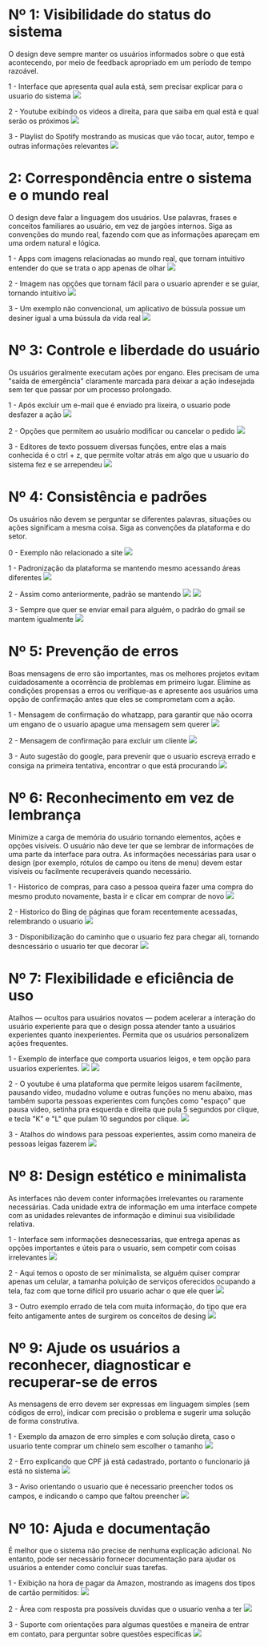 # Nº 1: Visibilidade do status do sistema
O design deve sempre manter os usuários informados sobre o que está acontecendo, por meio de feedback apropriado em um período de tempo razoável.

1 - Interface que apresenta qual aula está, sem precisar explicar para o usuario do sistema
<img src="../img/h1-1.png">

2 - Youtube exibindo os videos a direita, para que saiba em qual está e qual serão os próximos
<img src="../img/h1-2.png">

3 - Playlist do Spotify mostrando as musicas que vão tocar, autor, tempo e outras informações relevantes
<img src="../img/h1-3.png">

# 2: Correspondência entre o sistema e o mundo real
O design deve falar a linguagem dos usuários. Use palavras, frases e conceitos familiares ao usuário, em vez de jargões internos. Siga as convenções do mundo real, fazendo com que as informações apareçam em uma ordem natural e lógica.

1 - Apps com imagens relacionadas ao mundo real, que tornam intuitivo entender do que se trata o app apenas de olhar
<img src="../img/h2-1.png">

2 - Imagem nas opções que tornam fácil para o usuario aprender e se guiar, tornando intuitivo
<img src="../img/h8-1.png">

3 - Um exemplo não convencional, um aplicativo de bússula possue um desiner igual a uma bússula da vida real
<img src="../img/h2-3.png">

# Nº 3: Controle e liberdade do usuário
Os usuários geralmente executam ações por engano. Eles precisam de uma "saída de emergência" claramente marcada para deixar a ação indesejada sem ter que passar por um processo prolongado.

1 - Após excluir um e-mail que é enviado pra lixeira, o usuario pode desfazer a ação
<img src="../img/h3-1.png">

2 - Opções que permitem ao usuário modificar ou cancelar o pedido
<img src="../img/h3-2.png">

3 - Editores de texto possuem diversas funções, entre elas a mais conhecida é o ctrl + z, que permite voltar atrás em algo que u usuario do sistema fez e se arrependeu
<img src="../img/h3-3.png">

# Nº 4: Consistência e padrões
Os usuários não devem se perguntar se diferentes palavras, situações ou ações significam a mesma coisa. Siga as convenções da plataforma e do setor.

0 - Exemplo não relacionado a site
<img src="../img/h4.png">

1 - Padronização da plataforma se mantendo mesmo acessando áreas diferentes
<img src="../img/h4-1.png">

2 - Assim como anteriormente, padrão se mantendo
<img src="../img/h4-2-1.png">
<img src="../img/h4-2-2.png">

3 - Sempre que quer se enviar email para alguém, o padrão do gmail se mantem igualmente
<img src="../img/h4-3.png">

# Nº 5: Prevenção de erros
Boas mensagens de erro são importantes, mas os melhores projetos evitam cuidadosamente a ocorrência de problemas em primeiro lugar. Elimine as condições propensas a erros ou verifique-as e apresente aos usuários uma opção de confirmação antes que eles se comprometam com a ação.

1 - Mensagem de confirmação do whatzapp, para garantir que não ocorra um engano de o usuario apague uma mensagem sem querer
<img src="../img/h5-1.png">

2 - Mensagem de confirmação para excluir um cliente
<img src="../img/h5-2.png">

3 - Auto sugestão do google, para prevenir que o usuario escreva errado e consiga na primeira tentativa, encontrar o que está procurando
<img src="../img/h5-3.png">

# Nº 6: Reconhecimento em vez de lembrança
Minimize a carga de memória do usuário tornando elementos, ações e opções visíveis. O usuário não deve ter que se lembrar de informações de uma parte da interface para outra. As informações necessárias para usar o design (por exemplo, rótulos de campo ou itens de menu) devem estar visíveis ou facilmente recuperáveis ​​quando necessário.

1 - Historico de compras, para caso a pessoa queira fazer uma compra do mesmo produto novamente, basta ir e clicar em comprar de novo
<img src="../img/h6-1.png">

2 - Historico do Bing de páginas que foram recentemente acessadas, relembrando o usuario
<img src="../img/h6-2.png">

3 - Disponibilização do caminho que o usuario fez para chegar ali, tornando desncessário o usuario ter que decorar
<img src="../img/h6-3.jpg">

# Nº 7: Flexibilidade e eficiência de uso
Atalhos — ocultos para usuários novatos — podem acelerar a interação do usuário experiente para que o design possa atender tanto a usuários experientes quanto inexperientes. Permita que os usuários personalizem ações frequentes.

1 - Exemplo de interface que comporta usuarios leigos, e tem opção para usuarios experientes.
<img src="../img/h7-1-1.png">
<img src="../img/h7-1-2.png">

2 - O youtube é uma plataforma que permite leigos usarem facilmente, pausando video, mudadno volume e outras funções no menu abaixo, mas também suporta pessoas experientes com funções como "espaço" que pausa video, setinha pra esquerda e direita que pula 5 segundos por clique, e tecla "K" e "L" que pulam 10 segundos por clique.
<img src="../img/h7-2.png">

3 - Atalhos do windows para pessoas experientes, assim como maneira de pessoas leigas fazerem
<img src="../img/h7-3.png">

# Nº 8: Design estético e minimalista
As interfaces não devem conter informações irrelevantes ou raramente necessárias. Cada unidade extra de informação em uma interface compete com as unidades relevantes de informação e diminui sua visibilidade relativa.

1 - Interface sem informações desnecessarias, que entrega apenas as opções importantes e úteis para o usuario, sem competir com coisas irrelevantes
<img src="../img/h8-1.png">

2 - Aqui temos o oposto de ser minimalista, se alguém quiser comprar apenas um celular, a tamanha poluição de serviços oferecidos ocupando a tela, faz com que torne difícil pro usuario achar o que ele quer
<img src="../img/h8-2.png">

3 - Outro exemplo errado de tela com muita informação, do tipo que era feito antigamente antes de surgirem os conceitos de desing
<img src="../img/h8-3.png">

# Nº 9: Ajude os usuários a reconhecer, diagnosticar e recuperar-se de erros
As mensagens de erro devem ser expressas em linguagem simples (sem códigos de erro), indicar com precisão o problema e sugerir uma solução de forma construtiva.

1 - Exemplo da amazon de erro simples e com solução direta, caso o usuario tente comprar um chinelo sem escolher o tamanho
<img src="../img/h9-1.png">

2 - Erro explicando que CPF já está cadastrado, portanto o funcionario já está no sistema
<img src="../img/h9-2.png">

3 - Aviso orientando o usuario que é necessario preencher todos os campos, e indicando o campo que faltou preencher
<img src="../img/h9-3.png">

# Nº 10: Ajuda e documentação
É melhor que o sistema não precise de nenhuma explicação adicional. No entanto, pode ser necessário fornecer documentação para ajudar os usuários a entender como concluir suas tarefas.

1 - Exibição na hora de pagar da Amazon, mostrando as imagens dos tipos de cartão permitidos:
<img src="../img/h10-1.png">

2 - Área com resposta pra possíveis duvidas que o usuario venha a ter
<img src="../img/h10-2.png">

3 - Suporte com orientações para algumas questões e maneira de entrar em contato, para perguntar sobre questões especificas
<img src="../img/h10-3.png">






















